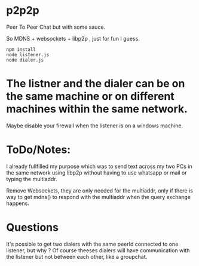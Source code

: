 # p2p2p
Peer To Peer Chat but with some sauce.


So MDNS + websockets + libp2p , just for fun I guess.

```
npm install
node listener.js
node dialer.js 
```
# The listner and the dialer can be on the same machine or on different machines within the same network.

Maybe disable your firewall when the listener is on a windows machine.

# ToDo/Notes:

I already fullfilled my purpose which was to send text across my two PCs in the same network using libp2p without having to use whatsapp or mail or typing the multiaddr.

Remove Websockets,  they are only needed for the multiaddr, only if there is way to get mdns() to respond with the multiaddr when the query exchange happens.

# Questions

It's possible to get two dialers with the same peerId connected to one listener, but why ? 
Of course theeses dialers will have communication with the listener but not between each other, like a groupchat.
